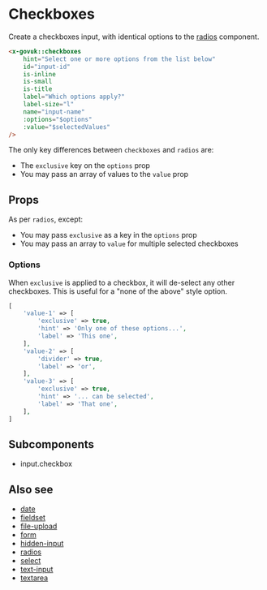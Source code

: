 # Checkboxes

Create a checkboxes input, with identical options to the [radios](radios.md) component.

```html
<x-govuk::checkboxes
    hint="Select one or more options from the list below"
    id="input-id"
    is-inline
    is-small
    is-title
    label="Which options apply?"
    label-size="l"
    name="input-name"
    :options="$options"
    :value="$selectedValues"
/>
```

The only key differences between `checkboxes` and `radios` are:

* The `exclusive` key on the `options` prop
* You may pass an array of values to the `value` prop

## Props

As per `radios`, except:

* You may pass `exclusive` as a key in the `options` prop
* You may pass an array to `value` for multiple selected checkboxes

### Options

When `exclusive` is applied to a checkbox, it will de-select any other checkboxes. This is useful for a "none of the above" style option.

```php
[
    'value-1' => [
        'exclusive' => true,
        'hint' => 'Only one of these options...',
        'label' => 'This one',
    ],
    'value-2' => [
        'divider' => true,
        'label' => 'or',
    ],
    'value-3' => [
        'exclusive' => true,
        'hint' => '... can be selected',
        'label' => 'That one',
    ],
]
```

## Subcomponents

* input.checkbox

## Also see

* [date](date.md)
* [fieldset](fieldset.md)
* [file-upload](file-upload.md)
* [form](form.md)
* [hidden-input](hidden-input.md)
* [radios](radios.md)
* [select](select.md)
* [text-input](text-input.md)
* [textarea](textarea.md)

